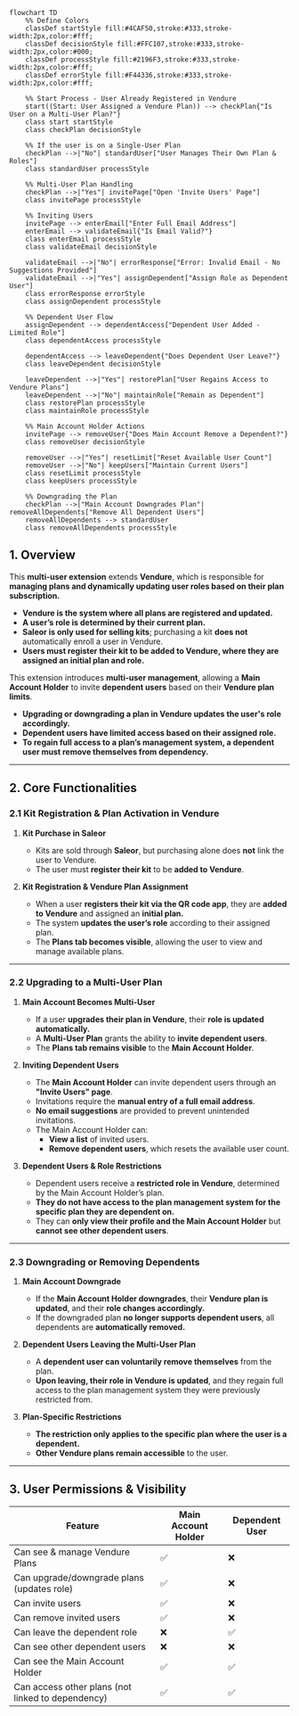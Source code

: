 ```mermaid
flowchart TD
    %% Define Colors
    classDef startStyle fill:#4CAF50,stroke:#333,stroke-width:2px,color:#fff;
    classDef decisionStyle fill:#FFC107,stroke:#333,stroke-width:2px,color:#000;
    classDef processStyle fill:#2196F3,stroke:#333,stroke-width:2px,color:#fff;
    classDef errorStyle fill:#F44336,stroke:#333,stroke-width:2px,color:#fff;

    %% Start Process - User Already Registered in Vendure
    start((Start: User Assigned a Vendure Plan)) --> checkPlan{"Is User on a Multi-User Plan?"}
    class start startStyle
    class checkPlan decisionStyle

    %% If the user is on a Single-User Plan
    checkPlan -->|"No"| standardUser["User Manages Their Own Plan & Roles"]
    class standardUser processStyle

    %% Multi-User Plan Handling
    checkPlan -->|"Yes"| invitePage["Open 'Invite Users' Page"]
    class invitePage processStyle

    %% Inviting Users
    invitePage --> enterEmail["Enter Full Email Address"]
    enterEmail --> validateEmail{"Is Email Valid?"}
    class enterEmail processStyle
    class validateEmail decisionStyle

    validateEmail -->|"No"| errorResponse["Error: Invalid Email - No Suggestions Provided"]
    validateEmail -->|"Yes"| assignDependent["Assign Role as Dependent User"]
    class errorResponse errorStyle
    class assignDependent processStyle

    %% Dependent User Flow
    assignDependent --> dependentAccess["Dependent User Added - Limited Role"]
    class dependentAccess processStyle

    dependentAccess --> leaveDependent{"Does Dependent User Leave?"}
    class leaveDependent decisionStyle

    leaveDependent -->|"Yes"| restorePlan["User Regains Access to Vendure Plans"]
    leaveDependent -->|"No"| maintainRole["Remain as Dependent"]
    class restorePlan processStyle
    class maintainRole processStyle

    %% Main Account Holder Actions
    invitePage --> removeUser{"Does Main Account Remove a Dependent?"}
    class removeUser decisionStyle

    removeUser -->|"Yes"| resetLimit["Reset Available User Count"]
    removeUser -->|"No"| keepUsers["Maintain Current Users"]
    class resetLimit processStyle
    class keepUsers processStyle

    %% Downgrading the Plan
    checkPlan -->|"Main Account Downgrades Plan"| removeAllDependents["Remove All Dependent Users"]
    removeAllDependents --> standardUser
    class removeAllDependents processStyle
```


## **1. Overview**  

This **multi-user extension** extends **Vendure**, which is responsible for **managing plans and dynamically updating user roles based on their plan subscription.**  

- **Vendure is the system where all plans are registered and updated.**  
- **A user’s role is determined by their current plan.**  
- **Saleor is only used for selling kits**; purchasing a kit **does not** automatically enroll a user in Vendure.  
- **Users must register their kit to be added to Vendure, where they are assigned an initial plan and role.**  

This extension introduces **multi-user management**, allowing a **Main Account Holder** to invite **dependent users** based on their **Vendure plan limits**.  

- **Upgrading or downgrading a plan in Vendure updates the user's role accordingly.**  
- **Dependent users have limited access based on their assigned role.**  
- **To regain full access to a plan’s management system, a dependent user must remove themselves from dependency.**  

---

## **2. Core Functionalities**  

### **2.1 Kit Registration & Plan Activation in Vendure**  

1. **Kit Purchase in Saleor**  
   - Kits are sold through **Saleor**, but purchasing alone does **not** link the user to Vendure.  
   - The user must **register their kit** to be **added to Vendure**.  

2. **Kit Registration & Vendure Plan Assignment**  
   - When a user **registers their kit via the QR code app**, they are **added to Vendure** and assigned an **initial plan.**  
   - The system **updates the user’s role** according to their assigned plan.  
   - The **Plans tab becomes visible**, allowing the user to view and manage available plans.  

---

### **2.2 Upgrading to a Multi-User Plan**  

1. **Main Account Becomes Multi-User**  
   - If a user **upgrades their plan in Vendure**, their **role is updated automatically.**  
   - A **Multi-User Plan** grants the ability to **invite dependent users**.  
   - The **Plans tab remains visible** to the **Main Account Holder**.  

2. **Inviting Dependent Users**  
   - The **Main Account Holder** can invite dependent users through an **"Invite Users" page**.  
   - Invitations require the **manual entry of a full email address**.  
   - **No email suggestions** are provided to prevent unintended invitations.  
   - The Main Account Holder can:  
     - **View a list** of invited users.  
     - **Remove dependent users**, which resets the available user count.  

3. **Dependent Users & Role Restrictions**  
   - Dependent users receive a **restricted role in Vendure**, determined by the Main Account Holder’s plan.  
   - **They do not have access to the plan management system for the specific plan they are dependent on.**  
   - They can **only view their profile and the Main Account Holder** but **cannot see other dependent users**.  

---

### **2.3 Downgrading or Removing Dependents**  

1. **Main Account Downgrade**  
   - If the **Main Account Holder downgrades**, their **Vendure plan is updated**, and their **role changes accordingly.**  
   - If the downgraded plan **no longer supports dependent users**, all dependents are **automatically removed.**  

2. **Dependent Users Leaving the Multi-User Plan**  
   - A **dependent user can voluntarily remove themselves** from the plan.  
   - **Upon leaving, their role in Vendure is updated**, and they regain full access to the plan management system they were previously restricted from.  

3. **Plan-Specific Restrictions**  
   - **The restriction only applies to the specific plan where the user is a dependent.**  
   - **Other Vendure plans remain accessible** to the user.  

---

## **3. User Permissions & Visibility**  

| Feature | **Main Account Holder** | **Dependent User** |
|---------|------------------------|--------------------|
| Can see & manage Vendure Plans | ✅ | ❌ |
| Can upgrade/downgrade plans (updates role) | ✅ | ❌ |
| Can invite users | ✅ | ❌ |
| Can remove invited users | ✅ | ❌ |
| Can leave the dependent role | ❌ | ✅ |
| Can see other dependent users | ❌ | ❌ |
| Can see the Main Account Holder | ✅ | ✅ |
| Can access other plans (not linked to dependency) | ✅ | ✅ |

